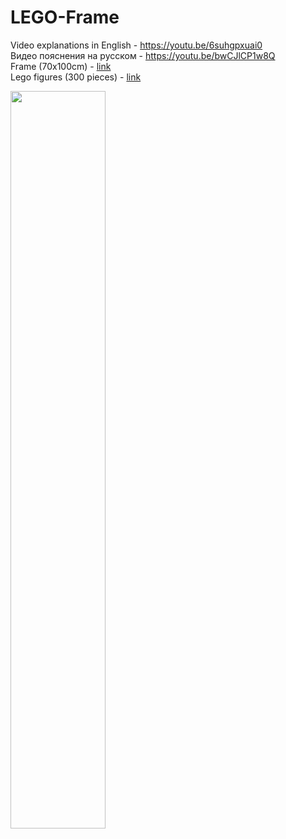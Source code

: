 # LEGO-Frame

Video explanations in English - https://youtu.be/6suhgpxuai0 \
Видео пояснения на русском - https://youtu.be/bwCJlCP1w8Q \
Frame (70x100cm) - [link](https://www.ozon.ru/product/fotoramka-altiro-alyuminievaya-nelson-70h100-sm-tsvet-matovoe-serebro-539221500/?asb=wSXCE6nBFr8NQ8uo9bpHZaBjbN4%252BD7WM91hbqadEcyA%253D&asb2=qVmj6EHcAU6aRDAYENE3Y2FRRvlLzhhUUUZqVnZBdKc7WyC924tvf-Pb1Fgx7rsW&avtc=1&avte=4&avts=1690984813&keywords=фоторамка+70х100&sh=XoAqjjAhXQ) \
Lego figures (300 pieces) - [link](https://aliexpress.ru/item/1005003822753788.html?spm=a2g2w.orderdetail.0.0.59af4aa6qqz5Nf&sku_id=12000027275333513)

<img src="https://github.com/kholodilinivan/LEGO-Frame/assets/34764174/6f1fccf6-fae6-494e-8fc9-b7bef2dcdf39" width=55% height=55%>
